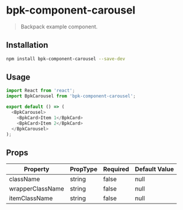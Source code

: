 # bpk-component-carousel

> Backpack example component.

## Installation

```sh
npm install bpk-component-carousel --save-dev
```

## Usage

```js
import React from 'react';
import BpkCarousel from 'bpk-component-carousel';

export default () => (
  <BpkCarousel>
    <BpkCard>Item 1</BpkCard>
    <BpkCard>Item 2</BpkCard>
  </BpkCarousel>
);
```

## Props

| Property         | PropType | Required | Default Value |
| ---------------- | -------- | -------- | ------------- |
| className        | string   | false    | null          |
| wrapperClassName | string   | false    | null          |
| itemClassName    | string   | false    | null          |